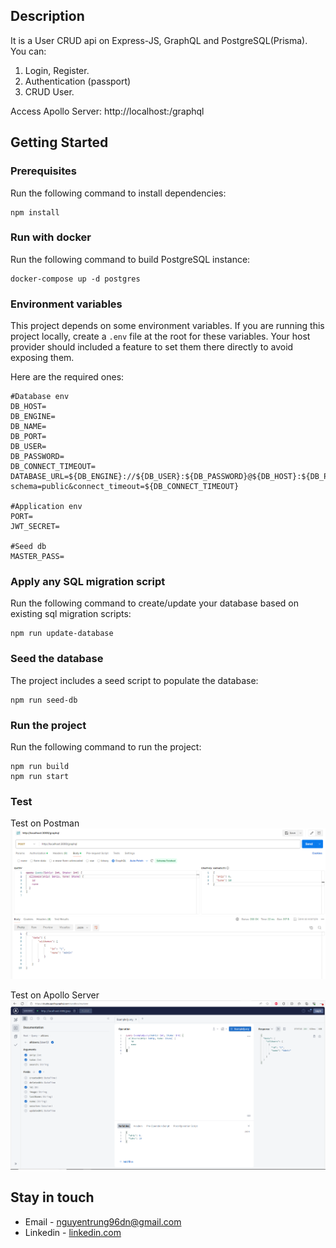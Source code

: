 ## Description

It is a User CRUD api on Express-JS, GraphQL and PostgreSQL(Prisma). You can:
1. Login, Register.
2. Authentication (passport)
3. CRUD User.

Access Apollo Server: http://localhost:<port>/graphql

## Getting Started

### Prerequisites

Run the following command to install dependencies:

```shell
npm install
```

### Run with docker

Run the following command to build PostgreSQL instance:

```shell
docker-compose up -d postgres
```

### Environment variables

This project depends on some environment variables.
If you are running this project locally, create a `.env` file at the root for these variables.
Your host provider should included a feature to set them there directly to avoid exposing them.

Here are the required ones:

```
#Database env
DB_HOST=
DB_ENGINE=
DB_NAME=
DB_PORT=
DB_USER=
DB_PASSWORD=
DB_CONNECT_TIMEOUT=
DATABASE_URL=${DB_ENGINE}://${DB_USER}:${DB_PASSWORD}@${DB_HOST}:${DB_PORT}/${DB_NAME}?schema=public&connect_timeout=${DB_CONNECT_TIMEOUT}

#Application env
PORT=
JWT_SECRET=

#Seed db
MASTER_PASS=
```

### Apply any SQL migration script

Run the following command to create/update your database based on existing sql migration scripts:

```shell
npm run update-database
```

### Seed the database

The project includes a seed script to populate the database:

```shell
npm run seed-db
```

### Run the project

Run the following command to run the project:

```shell
npm run build
npm run start
```

### Test
Test on Postman
![alt text](image.png)

Test on Apollo Server
![alt text](image-1.png)

## Stay in touch

- Email - nguyentrung96dn@gmail.com
- Linkedin - [linkedin.com](https://www.linkedin.com/in/trungnguyen-be/)